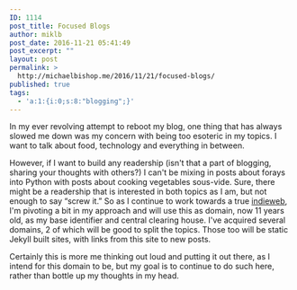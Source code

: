```yaml
---
ID: 1114
post_title: Focused Blogs
author: miklb
post_date: 2016-11-21 05:41:49
post_excerpt: ""
layout: post
permalink: >
  http://michaelbishop.me/2016/11/21/focused-blogs/
published: true
tags:
  - 'a:1:{i:0;s:8:"blogging";}'
---
```

In my ever revolving attempt to reboot my blog, one thing that has always slowed me down was my concern with being too esoteric in my topics. I want to talk about food, technology and everything in between.

However, if I want to build any readership (isn't that a part of blogging, sharing your thoughts with others?) I can't be mixing in posts about forays into Python with posts about cooking vegetables sous-vide. Sure, there might be a readership that is interested in both topics as I am, but not enough to say “screw it.” So as I continue to work towards a true [indieweb](https://indiewebcamp.com), I'm pivoting a bit in my approach and will use this as domain, now 11 years old, as my base identifier and central clearing house. I've acquired several domains, 2 of which will be good to split the topics. Those too will be static Jekyll built sites, with links from this site to new posts.

Certainly this is more me thinking out loud and putting it out there, as I intend for this domain to be, but my goal is to continue to do such here, rather than bottle  up my thoughts in my head.

<a href="https://brid.gy/publish/twitter"></a>